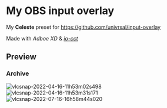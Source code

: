 # My OBS input overlay
My **Celeste** preset for https://github.com/univrsal/input-overlay

Made with _Adboe XD_ & _[io-cct](https://univrsal.github.io/input-overlay/cct/)_

## Preview



### Archive
![vlcsnap-2022-04-16-11h53m02s498](https://user-images.githubusercontent.com/49156174/163660538-4adbd3e1-481e-41bd-b29a-335446dd0159.png)
![vlcsnap-2022-04-16-11h53m31s171](https://user-images.githubusercontent.com/49156174/163660539-49fe0e86-caa7-41f6-b7de-2961467f96c6.png)
![vlcsnap-2022-07-16-16h58m44s020](https://user-images.githubusercontent.com/49156174/179348252-0df56be7-aa44-4a79-bd64-85d1769d7492.png)
